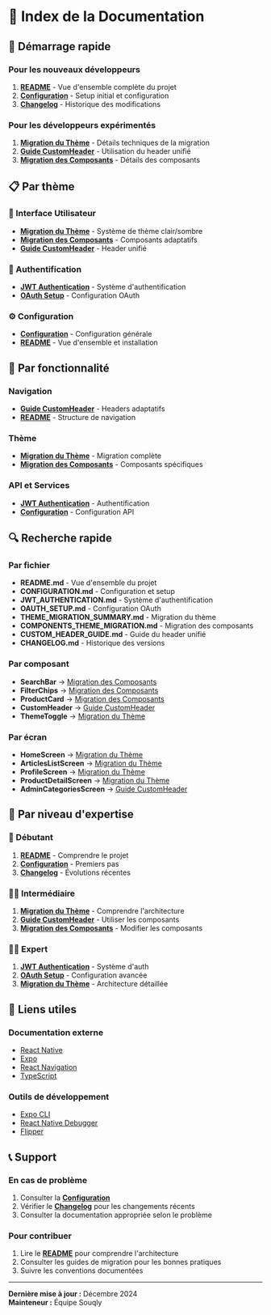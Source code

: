 # 📖 Index de la Documentation

## 🚀 Démarrage rapide

### Pour les nouveaux développeurs
1. **[README](./README.md)** - Vue d'ensemble complète du projet
2. **[Configuration](./CONFIGURATION.md)** - Setup initial et configuration
3. **[Changelog](./CHANGELOG.md)** - Historique des modifications

### Pour les développeurs expérimentés
1. **[Migration du Thème](./THEME_MIGRATION_SUMMARY.md)** - Détails techniques de la migration
2. **[Guide CustomHeader](./CUSTOM_HEADER_GUIDE.md)** - Utilisation du header unifié
3. **[Migration des Composants](./COMPONENTS_THEME_MIGRATION.md)** - Détails des composants

## 📋 Par thème

### 🎨 Interface Utilisateur
- **[Migration du Thème](./THEME_MIGRATION_SUMMARY.md)** - Système de thème clair/sombre
- **[Migration des Composants](./COMPONENTS_THEME_MIGRATION.md)** - Composants adaptatifs
- **[Guide CustomHeader](./CUSTOM_HEADER_GUIDE.md)** - Header unifié

### 🔐 Authentification
- **[JWT Authentication](./JWT_AUTHENTICATION.md)** - Système d'authentification
- **[OAuth Setup](./OAUTH_SETUP.md)** - Configuration OAuth

### ⚙️ Configuration
- **[Configuration](./CONFIGURATION.md)** - Configuration générale
- **[README](./README.md)** - Vue d'ensemble et installation

## 📱 Par fonctionnalité

### Navigation
- **[Guide CustomHeader](./CUSTOM_HEADER_GUIDE.md)** - Headers adaptatifs
- **[README](./README.md)** - Structure de navigation

### Thème
- **[Migration du Thème](./THEME_MIGRATION_SUMMARY.md)** - Migration complète
- **[Migration des Composants](./COMPONENTS_THEME_MIGRATION.md)** - Composants spécifiques

### API et Services
- **[JWT Authentication](./JWT_AUTHENTICATION.md)** - Authentification
- **[Configuration](./CONFIGURATION.md)** - Configuration API

## 🔍 Recherche rapide

### Par fichier
- **README.md** - Vue d'ensemble du projet
- **CONFIGURATION.md** - Configuration et setup
- **JWT_AUTHENTICATION.md** - Système d'authentification
- **OAUTH_SETUP.md** - Configuration OAuth
- **THEME_MIGRATION_SUMMARY.md** - Migration du thème
- **COMPONENTS_THEME_MIGRATION.md** - Migration des composants
- **CUSTOM_HEADER_GUIDE.md** - Guide du header unifié
- **CHANGELOG.md** - Historique des versions

### Par composant
- **SearchBar** → [Migration des Composants](./COMPONENTS_THEME_MIGRATION.md)
- **FilterChips** → [Migration des Composants](./COMPONENTS_THEME_MIGRATION.md)
- **ProductCard** → [Migration des Composants](./COMPONENTS_THEME_MIGRATION.md)
- **CustomHeader** → [Guide CustomHeader](./CUSTOM_HEADER_GUIDE.md)
- **ThemeToggle** → [Migration du Thème](./THEME_MIGRATION_SUMMARY.md)

### Par écran
- **HomeScreen** → [Migration du Thème](./THEME_MIGRATION_SUMMARY.md)
- **ArticlesListScreen** → [Migration du Thème](./THEME_MIGRATION_SUMMARY.md)
- **ProfileScreen** → [Migration du Thème](./THEME_MIGRATION_SUMMARY.md)
- **ProductDetailScreen** → [Migration du Thème](./THEME_MIGRATION_SUMMARY.md)
- **AdminCategoriesScreen** → [Guide CustomHeader](./CUSTOM_HEADER_GUIDE.md)

## 🎯 Par niveau d'expertise

### 👶 Débutant
1. **[README](./README.md)** - Comprendre le projet
2. **[Configuration](./CONFIGURATION.md)** - Premiers pas
3. **[Changelog](./CHANGELOG.md)** - Évolutions récentes

### 👨‍💻 Intermédiaire
1. **[Migration du Thème](./THEME_MIGRATION_SUMMARY.md)** - Comprendre l'architecture
2. **[Guide CustomHeader](./CUSTOM_HEADER_GUIDE.md)** - Utiliser les composants
3. **[Migration des Composants](./COMPONENTS_THEME_MIGRATION.md)** - Modifier les composants

### 🧙‍♂️ Expert
1. **[JWT Authentication](./JWT_AUTHENTICATION.md)** - Système d'auth
2. **[OAuth Setup](./OAUTH_SETUP.md)** - Configuration avancée
3. **[Migration du Thème](./THEME_MIGRATION_SUMMARY.md)** - Architecture détaillée

## 🔗 Liens utiles

### Documentation externe
- [React Native](https://reactnative.dev/docs/getting-started)
- [Expo](https://docs.expo.dev/)
- [React Navigation](https://reactnavigation.org/docs/getting-started)
- [TypeScript](https://www.typescriptlang.org/docs/)

### Outils de développement
- [Expo CLI](https://docs.expo.dev/workflow/expo-cli/)
- [React Native Debugger](https://github.com/jhen0409/react-native-debugger)
- [Flipper](https://fbflipper.com/)

## 📞 Support

### En cas de problème
1. Consulter la **[Configuration](./CONFIGURATION.md)**
2. Vérifier le **[Changelog](./CHANGELOG.md)** pour les changements récents
3. Consulter la documentation appropriée selon le problème

### Pour contribuer
1. Lire le **[README](./README.md)** pour comprendre l'architecture
2. Consulter les guides de migration pour les bonnes pratiques
3. Suivre les conventions documentées

---

**Dernière mise à jour :** Décembre 2024  
**Mainteneur :** Équipe Souqly 